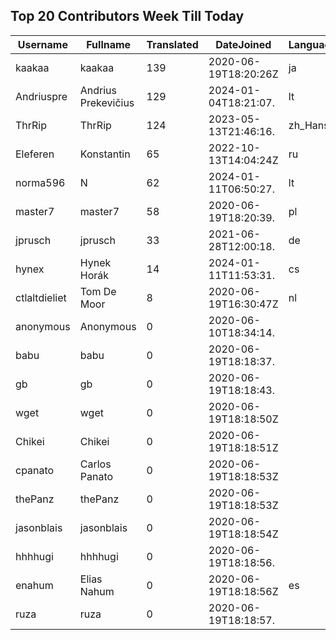 ## Top 20 Contributors Week Till Today ##
|Username|Fullname|Translated|DateJoined|Language|
|--------|--------|----------|----------|-------|
|kaakaa|kaakaa|139|2020-06-19T18:20:26Z|ja|
|Andriuspre|Andrius Prekevičius|129|2024-01-04T18:21:07.|lt|
|ThrRip|ThrRip|124|2023-05-13T21:46:16.|zh_Hans|
|Eleferen|Konstantin|65|2022-10-13T14:04:24Z|ru|
|norma596|N|62|2024-01-11T06:50:27.|lt|
|master7|master7|58|2020-06-19T18:20:39.|pl|
|jprusch|jprusch|33|2021-06-28T12:00:18.|de|
|hynex|Hynek Horák|14|2024-01-11T11:53:31.|cs|
|ctlaltdieliet|Tom De Moor|8|2020-06-19T16:30:47Z|nl|
|anonymous|Anonymous|0|2020-06-10T18:34:14.||
|babu|babu|0|2020-06-19T18:18:37.||
|gb|gb|0|2020-06-19T18:18:43.||
|wget|wget|0|2020-06-19T18:18:50Z||
|Chikei|Chikei|0|2020-06-19T18:18:51Z||
|cpanato|Carlos Panato|0|2020-06-19T18:18:53Z||
|thePanz|thePanz|0|2020-06-19T18:18:53Z||
|jasonblais|jasonblais|0|2020-06-19T18:18:54Z||
|hhhhugi|hhhhugi|0|2020-06-19T18:18:56.||
|enahum|Elias  Nahum|0|2020-06-19T18:18:56Z|es|
|ruza|ruza|0|2020-06-19T18:18:57.||
